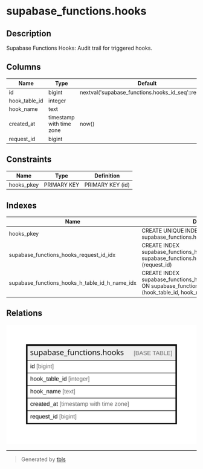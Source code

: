 # supabase_functions.hooks

## Description

Supabase Functions Hooks: Audit trail for triggered hooks.

## Columns

| Name | Type | Default | Nullable | Children | Parents | Comment |
| ---- | ---- | ------- | -------- | -------- | ------- | ------- |
| id | bigint | nextval('supabase_functions.hooks_id_seq'::regclass) | false |  |  |  |
| hook_table_id | integer |  | false |  |  |  |
| hook_name | text |  | false |  |  |  |
| created_at | timestamp with time zone | now() | false |  |  |  |
| request_id | bigint |  | true |  |  |  |

## Constraints

| Name | Type | Definition |
| ---- | ---- | ---------- |
| hooks_pkey | PRIMARY KEY | PRIMARY KEY (id) |

## Indexes

| Name | Definition |
| ---- | ---------- |
| hooks_pkey | CREATE UNIQUE INDEX hooks_pkey ON supabase_functions.hooks USING btree (id) |
| supabase_functions_hooks_request_id_idx | CREATE INDEX supabase_functions_hooks_request_id_idx ON supabase_functions.hooks USING btree (request_id) |
| supabase_functions_hooks_h_table_id_h_name_idx | CREATE INDEX supabase_functions_hooks_h_table_id_h_name_idx ON supabase_functions.hooks USING btree (hook_table_id, hook_name) |

## Relations

![er](supabase_functions.hooks.svg)

---

> Generated by [tbls](https://github.com/k1LoW/tbls)

